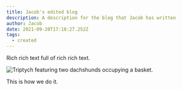 ```yaml
---
title: Jacob's edited blog
description: A description for the blog that Jacob has written
author: Jacob
date: 2021-09-20T17:18:27.252Z
tags:
  - created
---
```

Rich rich text full of rich rich text.

![Triptych featuring two dachshunds occupying a basket.](/static/img/the-usupring-of-beans.jpg "The Usurping of Beans")

This is how we do it.